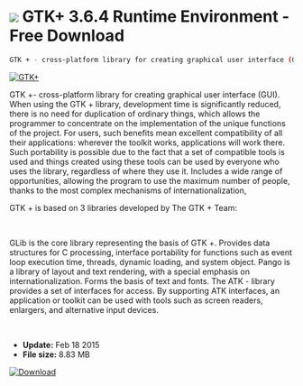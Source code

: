 # ![](https://cdn.softexe.net/static/icon/win.gif) GTK+ 3.6.4 Runtime Environment - Free Download

```sh
GTK + - cross-platform library for creating graphical user interface (GUI)
```
[![GTK+](https:https://tse2.mm.bing.net/th?id=OIP.4HOy9z7Ez5AQAfwJ_8CcwwHaGD&pid=Api)](https://softexe.net/win/development-it/components-libraries/gtk:cphg.html)

GTK +- cross-platform library for creating graphical user interface (GUI). When using the GTK + library, development time is significantly reduced, there is no need for duplication of ordinary things, which allows the programmer to concentrate on the implementation of the unique functions of the project. For users, such benefits mean excellent compatibility of all their applications: wherever the toolkit works, applications will work there. Such portability is possible due to the fact that a set of compatible tools is used and things created using these tools can be used by everyone who uses the library, regardless of where they use it. Includes a wide range of opportunities, allowing the program to use the maximum number of people, thanks to the most complex mechanisms of internationalization,

GTK + is based on 3 libraries developed by The GTK + Team:

&nbsp;


GLib is the core library representing the basis of GTK +. Provides data structures for C processing, interface portability for functions such as event loop execution time, threads, dynamic loading, and system object.
Pango is a library of layout and text rendering, with a special emphasis on internationalization. Forms the basis of text and fonts.
The ATK - library provides a set of interfaces for access. By supporting ATK interfaces, an application or toolkit can be used with tools such as screen readers, enlargers, and alternative input devices.


&nbsp;


- **Update:** Feb 18 2015
- **File size:** 8.83 MB

[![Download](https://cdn.softexe.net/static/img/download.png)](https://softexe.net/win/development-it/components-libraries/gtk:cphg.html)

